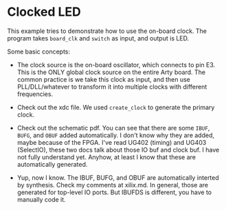 # Clocked LED

This example tries to demonstrate how to use the on-board clock.
The program takes `board_clk` and `switch` as input, and output is LED.

Some basic concepts:

- The clock source is the on-board oscillator, which connects to pin E3.
	  This is the ONLY global clock source on the entire Arty board.
	  The common practice is we take this clock as input, and then use PLL/DLL/whatever
	  to transform it into multiple clocks with different frequencies.

- Check out the xdc file. We used `create_clock` to generate the primary clock.

- Check out the schematic pdf. You can see that there are some `IBUF`, `BUFG`,
	  and `OBUF` added automatically. I don't know why they are added, maybe because of the
	  FPGA. I've read UG402 (timing) and UG403 (SelectIO), these two docs talk about
	  those IO buf and clock buf. I have not fully understand yet.
	  Anyhow, at least I know that these are automatically generated.

- Yup, now I know. The IBUF, BUFG, and OBUF are automatically interted by synthesis. Check my comments at xilix.md. In general, those are generated for top-level IO ports. But IBUFDS is different, you have to manually code it.
